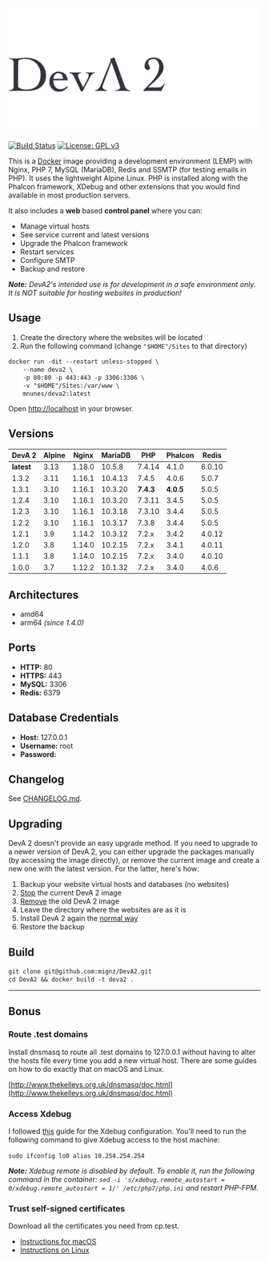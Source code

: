 ![DevA2](https://raw.githubusercontent.com/mignz/DevA2/master/deva.png)

[![Build Status](https://travis-ci.org/mignz/DevA2.svg?branch=master)](https://travis-ci.org/mignz/DevA2)
[![License: GPL v3](https://img.shields.io/badge/License-GPL%20v3-blue.svg)](https://www.gnu.org/licenses/gpl-3.0)

This is a [Docker](https://www.docker.com/) image providing a development environment (LEMP) with Nginx, PHP 7, MySQL (MariaDB), Redis and SSMTP (for testing emails in PHP). It uses the lightweight Alpine Linux. PHP is installed along with the Phalcon framework, XDebug and other extensions that you would find available in most production servers.

It also includes a **web** based **control panel** where you can:

- Manage virtual hosts
- See service current and latest versions
- Upgrade the Phalcon framework
- Restart services
- Configure SMTP
- Backup and restore

_**Note:** DevA2's intended use is for development in a safe environment only. It is NOT suitable for hosting websites in production!_

## Usage

1. Create the directory where the websites will be located
1. Run the following command (change `"$HOME"/Sites` to that directory)

```shell
docker run -dit --restart unless-stopped \
    --name deva2 \
    -p 80:80 -p 443:443 -p 3306:3306 \
    -v "$HOME"/Sites:/var/www \
    mnunes/deva2:latest
```

Open [http://localhost](http://localhost) in your browser.

## Versions

|   DevA 2   | Alpine |  Nginx  | MariaDB |  PHP      | Phalcon   | Redis  |
|------------|--------|---------|---------|-----------|-----------|--------|
| **latest** | 3.13   | 1.18.0  | 10.5.8  | 7.4.14    | 4.1.0     | 6.0.10 |
| 1.3.2      | 3.11   | 1.16.1  | 10.4.13 | 7.4.5     | 4.0.6     | 5.0.7  |
| 1.3.1      | 3.10   | 1.16.1  | 10.3.20 | **7.4.3** | **4.0.5** | 5.0.5  |
| 1.2.4      | 3.10   | 1.16.1  | 10.3.20 | 7.3.11    | 3.4.5     | 5.0.5  |
| 1.2.3      | 3.10   | 1.16.1  | 10.3.18 | 7.3.10    | 3.4.4     | 5.0.5  |
| 1.2.2      | 3.10   | 1.16.1  | 10.3.17 | 7.3.8     | 3.4.4     | 5.0.5  |
| 1.2.1      | 3.9    | 1.14.2  | 10.3.12 | 7.2.x     | 3.4.2     | 4.0.12 |
| 1.2.0      | 3.8    | 1.14.0  | 10.2.15 | 7.2.x     | 3.4.1     | 4.0.11 |
| 1.1.1      | 3.8    | 1.14.0  | 10.2.15 | 7.2.x     | 3.4.0     | 4.0.10 |
| 1.0.0      | 3.7    | 1.12.2  | 10.1.32 | 7.2.x     | 3.4.0     | 4.0.6  |

## Architectures

- amd64
- arm64 *(since 1.4.0)*

## Ports

- **HTTP:** 80
- **HTTPS:** 443
- **MySQL:** 3306
- **Redis:** 6379

## Database Credentials

- **Host:** 127.0.0.1
- **Username:** root
- **Password:**

## Changelog

See [CHANGELOG.md](https://github.com/mignz/DevA2/blob/master/CHANGELOG.md).

## Upgrading

DevA 2 doesn't provide an easy upgrade method. If you need to upgrade to a newer version of DevA 2, you can either upgrade the packages manually (by accessing the image directly), or remove the current image and create a new one with the latest version. For the latter, here's how:

1. Backup your website virtual hosts and databases (no websites)
1. [Stop] the current DevA 2 image
1. [Remove] the old DevA 2 image
1. Leave the directory where the websites are as it is
1. Install DevA 2 again the [normal way]
1. Restore the backup

[Stop]: (https://docs.docker.com/engine/reference/commandline/stop/)
[Remove]: https://docs.docker.com/engine/reference/commandline/rm/
[normal way]: https://github.com/mignz/DevA2/blob/master/README.md#usage

## Build

```shell
git clone git@github.com:mignz/DevA2.git
cd DevA2 && docker build -t deva2 .
```

---

## Bonus

### Route .test domains

Install dnsmasq to route all .test domains to 127.0.0.1 without having to alter the hosts file every time you add a new virtual host. There are some guides on how to do exactly that on macOS and Linux.

[http://www.thekelleys.org.uk/dnsmasq/doc.html](http://www.thekelleys.org.uk/dnsmasq/doc.html)

### Access Xdebug

I followed [this](https://grzegorowski.com/docker-with-xdebug-and-vdebug/) guide for the Xdebug configuration. You'll need to run the following command to give Xdebug access to the host machine:

`sudo ifconfig lo0 alias 10.254.254.254`

_**Note:** Xdebug remote is disabled by default. To enable it, run the following command in the container: `sed -i 's/xdebug.remote_autostart = 0/xdebug.remote_autostart = 1/' /etc/php7/php.ini` and restart PHP-FPM._

### Trust self-signed certificates

Download all the certificates you need from cp.test.

- [Instructions for macOS](https://tosbourn.com/getting-os-x-to-trust-self-signed-ssl-certificates/)
- [Instructions on Linux](https://unix.stackexchange.com/a/90607)
